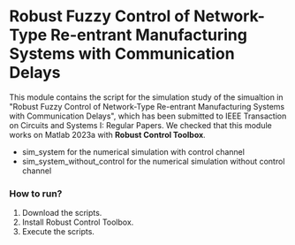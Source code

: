 # Robust Fuzzy Control of Network-Type Re-entrant Manufacturing Systems with Communication Delays
This module contains the script for the simulation study of the simualtion in "Robust Fuzzy Control of Network-Type Re-entrant Manufacturing Systems with Communication Delays", which has been submitted to IEEE Transaction on Circuits and Systems I: Regular Papers. We checked that this module works on Matlab 2023a with **Robust Control Toolbox​**​.
* sim_system for the numerical simulation with control channel
* sim_system_without_control for the numerical simulation without control channel

### How to run?

1. Download the scripts.
2. Install Robust Control Toolbox.
3. Execute the scripts.
